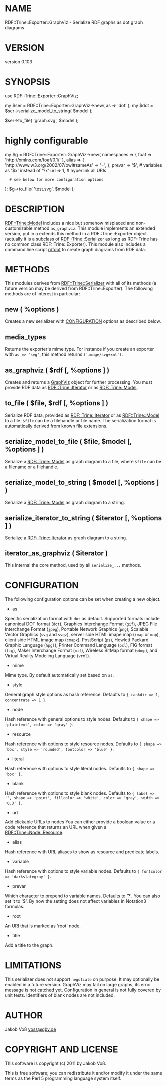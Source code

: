 # NAME

RDF::Trine::Exporter::GraphViz - Serialize RDF graphs as dot graph diagrams

# VERSION

version 0.103

# SYNOPSIS

  use RDF::Trine::Exporter::GraphViz;

  my $ser = RDF::Trine::Exporter::GraphViz->new( as => 'dot' );
  my $dot = $ser->serialize_model_to_string( $model );

  $ser->to_file( 'graph.svg', $model );

  # highly configurable
  my $g = RDF::Trine::Exporter::GraphViz->new( 
      namespaces => { 
          foaf => 'http://xmlns.com/foaf/0.1/'
      },
      alias => { 
          'http://www.w3.org/2002/07/owl#sameAs' => '=',
      },
      prevar => '$',  # variables as '$x' instead of '?x'
      url    => 1,    # hyperlink all URIs

	  # see below for more configuration options
  );
  $g->to_file( 'test.svg', $model );

# DESCRIPTION

[RDF::Trine::Model](http://search.cpan.org/perldoc?RDF::Trine::Model) includes a nice but somehow misplaced and non-customizable
method `as_graphviz`. This module implements an extended version, put in a
extends this method in a RDF::Trine::Exporter object.  (actually it is a
subclass of [RDF::Trine::Serializer](http://search.cpan.org/perldoc?RDF::Trine::Serializer) as long as RDF::Trine has no common class
RDF::Trine::Exporter).  This module also includes a command line script
[rdfdot](http://search.cpan.org/perldoc?rdfdot) to create graph diagrams from RDF data.

# METHODS

This modules derives from [RDF::Trine::Serializer](http://search.cpan.org/perldoc?RDF::Trine::Serializer) with all of its methods (a
future version may be derived from RDF::Trine::Exporter). The following methods
are of interest in particular:

## new ( %options )

Creates a new serializer with [CONFIGURATION](#pod_CONFIGURATION) options
as described below.

## media_types

Returns the exporter's mime type. For instance if you create an exporter with
`as => 'svg'`, this method returns `('image/svg+xml')`.

## as_graphviz ( $rdf [, %options ] )

Creates and returns a [GraphViz](http://search.cpan.org/perldoc?GraphViz) object for further processing. You must
provide RDF data as [RDF::Trine::Iterator](http://search.cpan.org/perldoc?RDF::Trine::Iterator) or as [RDF::Trine::Model](http://search.cpan.org/perldoc?RDF::Trine::Model).

## to_file ( $file, $rdf [, %options ] )

Serialize RDF data, provided as [RDF::Trine::Iterator](http://search.cpan.org/perldoc?RDF::Trine::Iterator) or as
[RDF::Trine::Model](http://search.cpan.org/perldoc?RDF::Trine::Model) to a file. `$file` can be a filehandle or file name.
The serialization format is automatically derived from known file extensions.

## serialize_model_to_file ( $file, $model [, %options ] )

Serialize a [RDF::Trine::Model](http://search.cpan.org/perldoc?RDF::Trine::Model) as graph diagram to a file, 
where `$file` can be a filename or a filehandle.

## serialize_model_to_string ( $model [, %options ] )

Serialize a [RDF::Trine::Model](http://search.cpan.org/perldoc?RDF::Trine::Model) as graph diagram to a string.

## serialize_iterator_to_string ( $iterator [, %options ] )

Serialize a [RDF::Trine::Iterator](http://search.cpan.org/perldoc?RDF::Trine::Iterator) as graph diagram to a string.

## iterator_as_graphviz ( $iterator )

This internal the core method, used by all `serialize_...` methods.

# CONFIGURATION

The following configuration options can be set when creating a new object.

- as

Specific serialization format with `dot` as default. Supported formats include
canonical DOT format (`dot`), Graphics Interchange Format (`gif`), JPEG File
Interchange Format (`jpeg`), Portable Network Graphics (`png`), Scalable
Vector Graphics (`svg` and `svgz`), server side HTML imape map (`imap` or
`map`), client side HTML image map (`cmapx`), PostScript (`ps`), Hewlett
Packard Graphic Language (`hpgl`), Printer Command Language (`pcl`), FIG
format (`fig`), Maker Interchange Format (`mif`), Wireless BitMap format
(`wbmp`), and Virtual Reality Modeling Language (`vrml`).

- mime

Mime type. By default automatically set based on `as`.

- style

General graph style options as hash reference. Defaults to
`{ rankdir => 1, concentrate => 1 }`.

- node

Hash reference with general options to style nodes. Defaults to
`{ shape => 'plaintext', color => 'gray' }`.

- resource

Hash reference with options to style resource nodes. Defaults to
`{ shape => 'box', style => 'rounded', fontcolor => 'blue' }`.

- literal

Hash reference with options to style literal nodes. Defaults to
`{ shape => 'box' }`.

- blank

Hash reference with options to style blank nodes. Defaults to `{ label => '',
shape => 'point', fillcolor => 'white', color => 'gray', width => '0.3' }`.

- url

Add clickable URLs to nodes You can either provide a boolean value or a code 
reference that returns an URL when given a [RDF::Trine::Node::Resource](http://search.cpan.org/perldoc?RDF::Trine::Node::Resource).

- alias

Hash reference with URL aliases to show as resource and predicate labels.

- variable

Hash reference with options to style variable nodes. Defaults to `{
fontcolor => 'darkslategray' }`.

- prevar

Which character to prepend to variable names. Defaults to '?'. You can
also set it to '$'. By now the setting does not affect variables
in Notation3 formulas.

- root

An URI that is marked as 'root' node.

- title

Add a title to the graph.

# LIMITATIONS

This serializer does not support `negotiate` on purpose. It may optionally be
enabled in a future version. GraphViz may fail on large graphs, its error
message is not catched yet.  Configuration in general is not fully covered by
unit tests. Identifiers of blank nodes are not included.

# AUTHOR

Jakob Voß <voss@gbv.de>

# COPYRIGHT AND LICENSE

This software is copyright (c) 2011 by Jakob Voß.

This is free software; you can redistribute it and/or modify it under
the same terms as the Perl 5 programming language system itself.